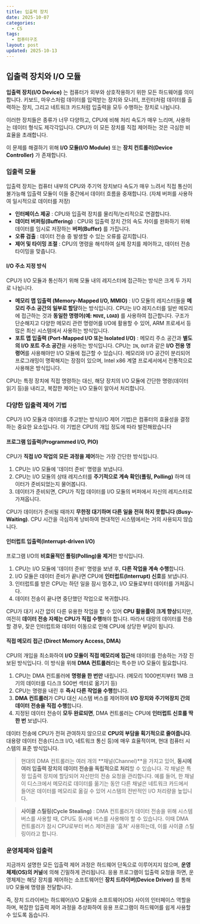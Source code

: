 ```yaml
---
title: 입출력 장치
date: 2025-10-07
categories:
  - CS
tags:
  - 컴퓨터구조
layout: post
updated: 2025-10-13
---
```


## 입출력 장치와 I/O 모듈
**입출력 장치(I/O Device)** 는 컴퓨터가 외부와 상호작용하기 위한 모든 하드웨어를 의미합니다. 키보드, 마우스처럼 데이터를 입력받는 장치와 모니터, 프린터처럼 데이터를 출력하는 장치, 그리고 네트워크 카드처럼 입출력을 모두 수행하는 장치로 나뉩니다.

이러한 장치들은 종류가 너무 다양하고, CPU에 비해 처리 속도가 매우 느리며, 사용하는 데이터 형식도 제각각입니다. CPU가 이 모든 장치를 직접 제어하는 것은 극심한 비효율을 초래합니다.

이 문제를 해결하기 위해 **I/O 모듈(I/O Module)** 또는 **장치 컨트롤러(Device Controller)** 가 존재합니다.

### 입출력 모듈
입출력 장치는 컴퓨터 내부의 CPU와 주기억 장치보다 속도가 매우 느려서 직접 통신이 불가능해 입출력 모듈이 이들 중간에서 데이터 흐름을 중재합니다. (자체 버퍼를 사용하여 일시적으로 데이터를 저장)

- **인터페이스 제공** : CPU와 입출력 장치를 물리적/논리적으로 연결합니다.
- **데이터 버퍼링(Buffering)** : CPU와 입출력 장치 간의 속도 차이를 완화하기 위해 데이터를 임시로 저장하는 **버퍼(Buffer)** 를 가집니다.
- **오류 검출** : 데이터 전송 중 발생할 수 있는 오류를 감지합니다.
- **제어 및 타이밍 조절** : CPU의 명령을 해석하여 실제 장치를 제어하고, 데이터 전송 타이밍을 맞춥니다.

#### I/O 주소 지정 방식
CPU가 I/O 모듈과 통신하기 위해 모듈 내의 레지스터에 접근하는 방식은 크게 두 가지로 나뉩니다.

- **메모리 맵 입출력 (Memory-Mapped I/O, MMIO)** : I/O 모듈의 레지스터들을 **메모리 주소 공간의 일부로 할당**하는 방식입니다. CPU는 I/O 레지스터를 일반 메모리에 접근하는 것과 **동일한 명령어(예: `MOVE`, `LOAD`)** 를 사용하여 접근합니다. 구조가 단순해지고 다양한 메모리 관련 명령어를 I/O에 활용할 수 있어, ARM 프로세서 등 많은 최신 시스템에서 사용하는 방식입니다.
- **포트 맵 입출력 (Port-Mapped I/O 또는 Isolated I/O)** : 메모리 주소 공간과 **별도의 I/O 포트 주소 공간**을 사용하는 방식입니다. CPU는 `IN`, `OUT`과 같은 **I/O 전용 명령어**를 사용해야만 I/O 모듈에 접근할 수 있습니다. 메모리와 I/O 공간이 분리되어 프로그래밍이 명확해지는 장점이 있으며, Intel x86 계열 프로세서에서 전통적으로 사용해온 방식입니다.

CPU는 특정 장치에 직접 명령하는 대신, 해당 장치의 I/O 모듈에 간단한 명령(데이터 읽기 등)을 내리고, 복잡한 제어는 I/O 모듈이 알아서 처리합니다.

### 다양한 입출력 제어 기법
CPU가 I/O 모듈과 데이터를 주고받는 방식(I/O 제어 기법)은 컴퓨터의 효율성을 결정하는 중요한 요소입니다. 이 기법은 CPU의 개입 정도에 따라 발전해왔습니다

#### 프로그램 입출력(Programmed I/O, PIO)
CPU가 **직접 I/O 작업의 모든 과정을 제어**하는 가장 간단한 방식입니다.

1. CPU는 I/O 모듈에 '데이터 준비' 명령을 보냅니다.
2. CPU는 I/O 모듈의 상태 레지스터를 **주기적으로 계속 확인(폴링, Polling)** 하며 데이터가 준비되었는지 물어봅니다.
3. 데이터가 준비되면, CPU가 직접 데이터를 I/O 모듈의 버퍼에서 자신의 레지스터로 가져옵니다.

CPU가 데이터가 준비될 때까지 **무한정 대기하며 다른 일을 전혀 하지 못합니다 (Busy-Waiting)**. CPU 시간을 극심하게 낭비하여 현대적인 시스템에서는 거의 사용되지 않습니다.

#### 인터럽트 입출력(Interrupt-driven I/O)
프로그램 I/O의 **비효율적인 폴링(Polling)을 제거**한 방식입니다.

1. CPU는 I/O 모듈에 '데이터 준비' 명령을 보낸 후, **다른 작업을 계속 수행**합니다.
2. I/O 모듈은 데이터 준비가 끝나면 CPU에 **인터럽트(Interrupt) 신호**를 보냅니다.
3. 인터럽트를 받은 CPU는 하던 일을 잠시 멈추고, I/O 모듈로부터 데이터를 가져옵니다.
4. 데이터 전송이 끝나면 중단했던 작업으로 복귀합니다.

CPU가 대기 시간 없이 다른 유용한 작업을 할 수 있어 **CPU 활용률이 크게 향상**되지만, 여전히 **데이터 전송 자체는 CPU가 직접 수행**해야 합니다. 따라서 대량의 데이터를 전송할 경우, 잦은 인터럽트와 데이터 이동으로 인해 CPU에 상당한 부담이 됩니다.

#### 직접 메모리 접근 (Direct Memory Access, DMA)
CPU의 개입을 최소화하여 **I/O 모듈이 직접 메모리에 접근**해 데이터를 전송하는 가장 진보된 방식입니다. 이 방식을 위해 **DMA 컨트롤러**라는 특수한 I/O 모듈이 필요합니다.

1. CPU는 DMA 컨트롤러에 **명령을 한 번만** 내립니다. (메모리 1000번지부터 1MB 크기의 데이터를 디스크 500번 섹터로 옮기기 등)
2. CPU는 명령을 내린 후 **즉시 다른 작업을 수행**합니다.
3. **DMA 컨트롤러**가 CPU 대신 시스템 버스를 제어하여 **I/O 장치와 주기억장치 간의 데이터 전송을 직접 수행**합니다.
4. 지정된 데이터 전송이 **모두 완료되면**, DMA 컨트롤러는 CPU에 **인터럽트 신호를 딱 한 번** 보냅니다.

데이터 전송에 CPU가 전혀 관여하지 않으므로 **CPU의 부담을 획기적으로 줄여줍니다**. 대용량 데이터 전송(디스크 I/O, 네트워크 통신 등)에 매우 효율적이며, 현대 컴퓨터 시스템의 표준 방식입니다.

> 현대의 DMA 컨트롤러는 여러 개의 **채널(Channel)**을 가지고 있어, **동시에 여러 입출력 장치의 데이터 전송을 독립적으로 처리**할 수 있습니다. 각 채널은 특정 입출력 장치에 할당되어 자신만의 전송 요청을 관리합니다. 예를 들어, 한 채널이 디스크에서 메모리로 데이터를 옮기는 동안 다른 채널은 네트워크 카드에서 들어온 데이터를 메모리로 옮길 수 있어 시스템의 전반적인 I/O 처리량을 높입니다.

> **사이클 스틸링(Cycle Stealing)** : DMA 컨트롤러가 데이터 전송을 위해 시스템 버스를 사용할 때, CPU도 동시에 버스를 사용해야 할 수 있습니다. 이때 DMA 컨트롤러가 잠시 CPU로부터 버스 제어권을 '훔쳐' 사용하는데, 이를 사이클 스틸링이라고 합니다.

### 운영체제와 입출력
지금까지 설명한 모든 입출력 제어 과정은 하드웨어 단독으로 이루어지지 않으며, **운영체제(OS)의 커널**에 의해 긴밀하게 관리됩니다. 응용 프로그램이 입출력 요청을 하면, 운영체제는 해당 장치를 제어하는 소프트웨어인 **장치 드라이버(Device Driver)** 를 통해 I/O 모듈에 명령을 전달합니다.

즉, 장치 드라이버는 하드웨어(I/O 모듈)와 소프트웨어(OS) 사이의 인터페이스 역할을 하며, 복잡한 입출력 제어 과정을 추상화하여 응용 프로그램이 하드웨어를 쉽게 사용할 수 있도록 돕습니다.

